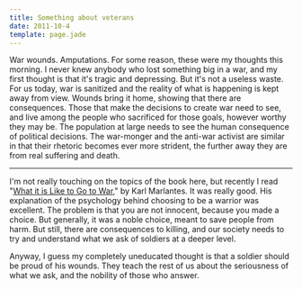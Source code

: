 ```yaml
---
title: Something about veterans
date: 2011-10-4
template: page.jade
---
```


War wounds. Amputations. For some reason, these were my thoughts this
morning. I never knew anybody who lost something big in a war, and my first
thought is that it's tragic and depressing. But it's not a useless waste.
For us today, war is sanitized and the reality of what is happening is
kept away from view. Wounds bring it home, showing that there are consequences.
Those that make the decisions to create war need to see, and live among
the people who sacrificed for those goals, however worthy they may be.
The population at large needs to see the human consequence of political
decisions. The war-monger and the anti-war activist are similar in that
their rhetoric becomes ever more strident, the further away they are from
real suffering and death.
  
---
  
I'm not really touching on the topics of the book here, but recently I
read "[What it is Like to Go to War](http://www.amazon.com/What-Like-Go-War-ebook/dp/B005FFPVCM/ref=sr_1_1?s=digital-text&ie=UTF8&qid=1317741275&sr=1-1),"
by Karl Marlantes. It was really good. His explanation of the psychology
behind choosing to be a warrior was excellent. The problem is that you
are not innocent, because you made a choice. But generally, it was a noble
choice, meant to save people from harm. But still, there are consequences
to killing, and our society needs to try and understand what we ask of
soldiers at a deeper level.
  
  
Anyway, I guess my completely uneducated thought is that a soldier should
be proud of his wounds. They teach the rest of us about the seriousness
of what we ask, and the nobility of those who answer.
